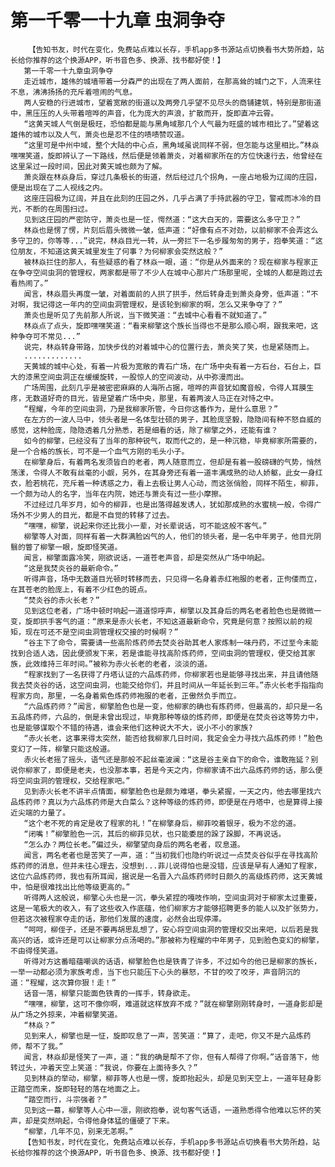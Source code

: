 # 第一千零一十九章 虫洞争夺
        【告知书友，时代在变化，免费站点难以长存，手机app多书源站点切换看书大势所趋，站长给你推荐的这个换源APP，听书音色多、换源、找书都好使！】
       第一千零一十九章虫洞争夺
       走近城市，雄伟的城墙带着一分森严的出现在了两人面前，在那高耸的城门之下，人流来往不息，沸沸扬扬的充斥着喧闹的气息。
       两人安稳的行进城市，望着宽敞的街道以及两旁几乎望不见尽头的商铺建筑，特别是那街道中，黑压压的人头带着喧哗的声音，化为庞大的声浪，扩散而开，旋即直冲云霄。
       “这黄天城人气倒是极旺，恐怕都是能与黑角域那几个人气最为旺盛的城市相比了。”望着这雄伟的城市以及人气，萧炎也是忍不住的啧啧赞叹道。
       “这里可是中州中域，整个大陆的中心点，黑角域虽说同样不弱，但怎能与这里相比。”林焱嘿嘿笑道，旋即辨认了一下路线，然后便是领着萧炎，对着柳家所在的方位快速行去，他曾经在这里呆过一段时间，因此对黄天城也颇为了解。
       萧炎跟在林焱身后，穿过几条极长的街道，然后经过几个拐角，一座占地极为辽阔的庄园，便是出现在了二人视线之内。
       这座庄园极为辽阔，并且在此刻的庄园之外，几乎占满了手持武器的守卫，警戒而冰冷的目光，不断的在周围扫过。
       见到这庄园的严密防守，萧炎也是一怔，愕然道：“这大白天的，需要这么多守卫？”
       林焱也是愣了愣，片刻后眉头微微一皱，低声道：“好像有点不对劲，以前柳家不会弄这么多守卫的，你等等...”说完，林焱目光一转，从一旁拦下一名步履匆匆的男子，抱拳笑道：“这位朋友，不知道这黄天城里发生了何事？为何柳家会突然这般？”
       被林焱拦住的那人，有些疑惑的看了林焱一眼，道：“你是从外面来的？现在柳家与程家正在争夺空间虫洞的管理权，两家都是带了不少人在城中心那片广场那里呢，全城的人都是跑过去看热闹了。”
       闻言，林焱眉头再度一皱，对着面前的人拱了拱手，然后转身走到萧炎身旁，低声道：“不对啊，我记得这一年内的空间虫洞管理权，是该轮到柳家的啊，怎么又来争夺了？”
       萧炎也是听见了先前那人所说，当下微笑道：“去城中心看看不就知道了。”
       林焱点了点头，旋即嘿嘿笑道：“看来柳擎这个族长当得也不是那么顺心啊，跟我来吧，这种争夺可不常见...”
       说完，林焱转身带路，加快步伐的对着城中心的位置行去，萧炎笑了笑，也是紧随而上。
       .............
       天黄城的城中心处，有着一片极为宽敞的青石广场，在广场中央有着一方石台，石台上，巨大的漆黑空间虫洞正在缓缓旋转，一股惊人的空间波动，从中弥漫而出。
       广场周围，此刻几乎是被密密麻麻的人海所占据，喧哗的声音犹如魔音般，令得人耳膜生疼，无数道好奇的目光，皆是望着广场中央，那里，有着两波人马正在对恃之中。
       “程耀，今年的空间虫洞，乃是我柳家所管，今日你这番作为，是什么意思？”
       在左方的一波人马中，领头者是一名体型壮硕的男子，其脸庞坚毅，隐隐间有种不怒自威的感觉，这种脸庞，隐隐透着几分熟悉，若是细看的话，除了柳擎之外，还能有谁？
       如今的柳擎，已经没有了当年的那种锐气，取而代之的，是一种沉稳，毕竟柳家所需要的，是一个合格的族长，可不是一个血气方刚的毛头小子。
       在柳擎身后，有着两名发须皆白的老者，两人随意而立，但却是有着一股磅礴的气势，悄然荡漾，令得人不敢有丝毫的小觑，另外，在其身旁还有着一道丰满成熟的动人娇躯，此女一身红衣，脸若桃花，充斥着一种诱惑之力，看上去极让男人心动，而这张俏脸，同样不陌生，柳菲，一个颇为动人的名字，当年在内院，她还与萧炎有过一些小摩擦。
       不过经过几年岁月，如今的柳菲，也是出落得越发诱人，犹如那成熟的水蜜桃一般，令得广场外不少男人的目光，都是不自觉的转移了过去。
       “嘿嘿，柳擎，说起来你还比我小一辈，对长辈说话，可不能这般不客气。”
       柳擎等人对面，同样有着一大群满脸凶气的人，他们的领头者，是一名中年男子，他目光阴翳的瞥了柳擎一眼，旋即怪笑道。
       闻言，柳擎面露冷笑，刚欲说话，一道苍老声音，却是突然从广场中响起。
       “这是我焚炎谷的最新命令。”
       听得声音，场中无数道目光顿时转移而去，只见得一名身着赤红袍服的老者，正佝偻而立，在其苍老的脸庞上，有着不少红色的斑点。
       “焚炎谷的赤火长老？”
       见到这位老者，广场中顿时响起一道道惊呼声，柳擎以及其身后的两名老者脸色也是微微一变，旋即拱手客气的道：“原来是赤火长老，不知这道最新命令，究竟是何意？按照以前的规矩，现在可还不是空间虫洞管理权交接的时候啊？”
       “谷主下了命令，需要请一些高阶炼药师去焚炎谷助其老人家炼制一味丹药，不过至今未能找到合适人选，因此便颁发下来，若是谁能寻找高阶炼药师，空间虫洞的管理权，便交给其家族，此效维持三年时间。”被称为赤火长老的老者，淡淡的道。
       “程家找到了一名获得了丹塔认证的六品炼药师，你柳家若也是能够寻找出来，并且请他随我去焚炎谷的话，这空间虫洞，也能交给你们，并且时间从一年延长到三年。”赤火长老手指指向程家方向，那里，一名身着紫色炼药师袍服的老者，正傲然负手而立。
       “六品炼药师？”闻言，柳擎脸色也是一变，他柳家的确也有炼药师，但最高的，却只是一名五品炼药师，六品的，倒是未曾出现过，毕竟那种等级的炼药师，即便是在焚炎谷这等势力中，也是能够谋取个不错的待遇，谁会来他们这种说大不大，说小不小的家族?
       “赤火长老，这事来得太突然，能否给我柳家几日时间，我定会全力寻找六品炼药师！”脸色变幻了一阵，柳擎只能这般道。
       赤火长老摇了摇头，语气还是那般不起丝毫波澜：“这是谷主亲自下的命令，谁敢拖延？别说你柳家了，即便是老夫，也没那本事，若是今天之内，你柳家请不出六品炼药师的话，那么便将空间虫洞的管理权，交给程家吧。”
       见到赤火长老不讲半点情面，柳擎脸色也是颇为难堪，拳头紧握，一天之内，他去哪里找六品炼药师？真以为六品炼药师是大白菜么？这种等级的炼药师，即便是在丹塔中，也是算得上接近尖端的力量了。
       “这个老不死的肯定是收了程家的礼！”在柳擎身后，柳菲咬着银牙，极为不忿的道。
       “闭嘴！”柳擎脸色一沉，其后的柳菲见状，也只能委屈的跺了跺脚，不再说话。
       “怎么办？两位长老。”偏过头，柳擎望向身后的两名老者，叹息道。
       闻言，两名老者也是苦笑了一声，道：“当初我们也隐约听说过一点焚炎谷似乎在寻找高阶炼药师的消息，但并未往心理去，没想到...菲儿说得怕也是没错，应该是早有人通知了程家，这位六品炼药师，我也有所耳闻，据说是一名晋入六品炼药师时日颇久的高级炼药师，这天黄城中，怕是很难找出比他等级更高的。”
       听得两人这般说，柳擎心头也是一沉，拳头紧捏的嘎吱作响，空间虫洞对于柳家太过重要，这是一笔极大的收入，有了这些收入作底蕴，他们柳家方才能够招聘更多的能人以及扩张势力，但若这次被程家夺走的话，那他们发展的速度，必然会出现停滞。
       “呵呵，柳侄子，还是不要再胡思乱想了，安心将空间虫洞的管理权交出来吧，以后若是我高兴的话，或许还是可以让柳家分点汤喝的。”那被称为程耀的中年男子，见到脸色变幻的柳擎，不由得怪笑道。
       听得对方这番暗蕴嘲讽的话语，柳擎脸色也是铁青了许多，不过如今的他已是柳家的族长，一举一动都必须为家族考虑，当下也只能压下心头的暴怒，不甘的咬了咬牙，声音阴沉的道：“程耀，这次算你狠！走！”
       话音一落，柳擎只能面色铁青的一挥手，转身欲走。
       “嘿嘿，柳擎，这可不像你啊，难道就这样放弃不成？”就在柳擎刚刚转身时，一道身影却是从广场之外掠来，冲着柳擎笑道。
       “林焱？”
       见到来人，柳擎也是一怔，旋即叹息了一声，苦笑道：“算了，走吧，你又不是六品炼药师，帮不了我。”
       闻言，林焱却是怪笑了一声，道：“我的确是帮不了你，但有人帮得了你啊。”话音落下，他转过头，冲着天空上笑道：“我说，你要在上面待多久？”
       见到林焱的举动，柳擎，柳菲等人也是一愣，旋即抬起头，却是见到天空上，一道年轻身影正踏空而来，旋即轻轻的落在地面之上。
       “踏空而行，斗宗强者？”
       见到这一幕，柳擎等人心中一凛，刚欲抱拳，说句客气话语，一道熟悉得令他难以忘怀的笑声，却是突然响起，令得他身体猛的僵硬了下来。
       “柳擎，几年不见，别来无恙啊。”
       【告知书友，时代在变化，免费站点难以长存，手机app多书源站点切换看书大势所趋，站长给你推荐的这个换源APP，听书音色多、换源、找书都好使！】